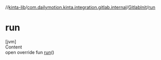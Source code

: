 //[kinta-lib](../../../index.md)/[com.dailymotion.kinta.integration.gitlab.internal](../index.md)/[GitlabInit](index.md)/[run](run.md)



# run  
[jvm]  
Content  
open override fun [run](run.md)()  



